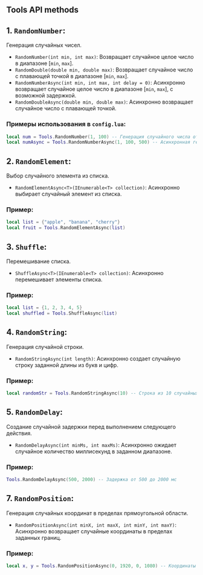 ## Tools API methods

## 1. `RandomNumber`:

Генерация случайных чисел.

- `RandomNumber(int min, int max)`: Возвращает случайное целое число в диапазоне [`min`, `max`].
- `RandomDouble(double min, double max)`: Возвращает случайное число с плавающей точкой в диапазоне [`min`, `max`].
- `RandomNumberAsync(int min, int max, int delay = 0)`: Асинхронно возвращает случайное целое число в диапазоне [`min`, `max`], с возможной задержкой.
- `RandomDoubleAsync(double min, double max)`: Асинхронно возвращает случайное число с плавающей точкой.

### Примеры использования в `config.lua`:

```lua
local num = Tools.RandomNumber(1, 100) -- Генерация случайного числа от 1 до 99
local numAsync = Tools.RandomNumberAsync(1, 100, 500) -- Асинхронная генерация с задержкой 500 мс
```

## 2. `RandomElement`:

Выбор случайного элемента из списка.

- `RandomElementAsync<T>(IEnumerable<T> collection)`: Асинхронно выбирает случайный элемент из списка.

### Пример:

```lua
local list = {"apple", "banana", "cherry"}
local fruit = Tools.RandomElementAsync(list)
```

## 3. `Shuffle`:

Перемешивание списка.

- `ShuffleAsync<T>(IEnumerable<T> collection)`: Асинхронно перемешивает элементы списка.

### Пример:

```lua
local list = {1, 2, 3, 4, 5}
local shuffled = Tools.ShuffleAsync(list)
```

## 4. `RandomString`:

Генерация случайной строки.

- `RandomStringAsync(int length)`: Асинхронно создает случайную строку заданной длины из букв и цифр.

### Пример:

```lua
local randomStr = Tools.RandomStringAsync(10) -- Строка из 10 случайных символов
```

## 5. `RandomDelay`:

Создание случайной задержки перед выполнением следующего действия.

- `RandomDelayAsync(int minMs, int maxMs)`: Асинхронно ожидает случайное количество миллисекунд в заданном диапазоне.

### Пример:

```lua
Tools.RandomDelayAsync(500, 2000) -- Задержка от 500 до 2000 мс
```

## 7. `RandomPosition`:

Генерация случайных координат в пределах прямоугольной области.

- `RandomPositionAsync(int minX, int maxX, int minY, int maxY)`: Асинхронно возвращает случайные координаты в пределах заданных границ.

### Пример:

```lua
local x, y = Tools.RandomPositionAsync(0, 1920, 0, 1080) -- Координаты в пределах экрана 1920x1080
```
